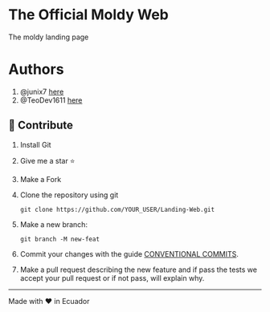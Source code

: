 # The Official Moldy Web

The moldy landing page

# Authors

1. @junix7 [here](https://linktr.ee/junix)
2. @TeoDev1611 [here](https://github.com/TeoDev1611)

## 🧐 Contribute

1. Install Git
2. Give me a star ⭐
3. Make a Fork
4. Clone the repository using git 
   ```
   git clone https://github.com/YOUR_USER/Landing-Web.git
   ```
5. Make a new branch: 
   ```
   git branch -M new-feat 
   ```
6. Commit your changes with the guide [CONVENTIONAL COMMITS](https://www.conventionalcommits.org/en/v1.0.0/).

7. Make a pull request describing the new feature and if pass the tests we accept your pull request or if not pass, will explain why.


---

Made with :heart: in Ecuador
